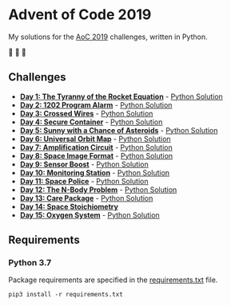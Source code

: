 # Advent of Code 2019

My solutions for the [AoC 2019](https://adventofcode.com/2019) challenges, written in Python.

:christmas_tree: :christmas_tree: :christmas_tree:

## Challenges

- **[Day 1: The Tyranny of the Rocket Equation](https://adventofcode.com/2019/day/1)** - [Python Solution](src/day1.py)
- **[Day 2: 1202 Program Alarm](https://adventofcode.com/2019/day/2)** - [Python Solution](src/day2.py)
- **[Day 3: Crossed Wires](https://adventofcode.com/2019/day/3)** - [Python Solution](src/day3.py)
- **[Day 4: Secure Container](https://adventofcode.com/2019/day/4)** - [Python Solution](src/day4.py)
- **[Day 5: Sunny with a Chance of Asteroids](https://adventofcode.com/2019/day/5)** - [Python Solution](src/day5.py)
- **[Day 6: Universal Orbit Map](https://adventofcode.com/2019/day/6)** - [Python Solution](src/day6.py)
- **[Day 7: Amplification Circuit](https://adventofcode.com/2019/day/7)** - [Python Solution](src/day7.py)
- **[Day 8: Space Image Format](https://adventofcode.com/2019/day/8)** - [Python Solution](src/day8.py)
- **[Day 9: Sensor Boost](https://adventofcode.com/2019/day/9)** - [Python Solution](src/day9.py)
- **[Day 10: Monitoring Station](https://adventofcode.com/2019/day/10)** - [Python Solution](src/day10.py)
- **[Day 11: Space Police](https://adventofcode.com/2019/day/11)** - [Python Solution](src/day11.py)
- **[Day 12: The N-Body Problem](https://adventofcode.com/2019/day/12)** - [Python Solution](src/day12.py)
- **[Day 13: Care Package](https://adventofcode.com/2019/day/13)** - [Python Solution](src/day13.py)
- **[Day 14: Space Stoichiometry](https://adventofcode.com/2019/day/14)**
- **[Day 15: Oxygen System](https://adventofcode.com/2019/day/15)** - [Python Solution](src/day15.py)

## Requirements

### Python 3.7

Package requirements are specified in the [requirements.txt](requirements.txt) file.

```
pip3 install -r requirements.txt
```
